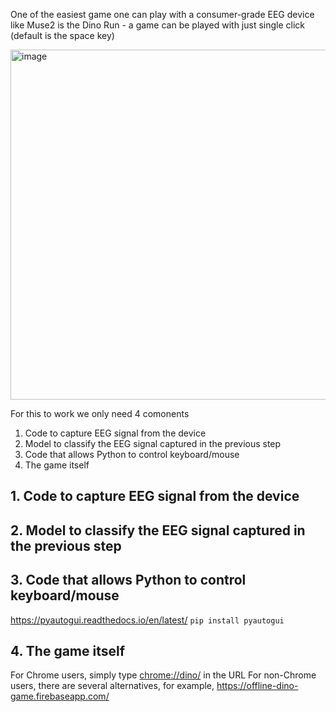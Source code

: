 One of the easiest game one can play with a consumer-grade EEG device like Muse2 is the Dino Run - a game can be played with just single click (default is the space key) 

<img width="560" alt="image" src="https://github.com/edmund-code/muse-eeg/assets/52833150/6af61233-4d71-48ce-806c-fe1939246336">

For this to work we only need 4 comonents

1. Code to capture EEG signal from the device
2. Model to classify the EEG signal captured in the previous step
3. Code that allows Python to control keyboard/mouse
4. The game itself



## 1. Code to capture EEG signal from the device


## 2. Model to classify the EEG signal captured in the previous step


## 3. Code that allows Python to control keyboard/mouse
https://pyautogui.readthedocs.io/en/latest/
```pip install pyautogui```


## 4. The game itself
For Chrome users, simply type [chrome://dino/](chrome://dino/) in the URL
For non-Chrome users, there are several alternatives, for example, https://offline-dino-game.firebaseapp.com/
